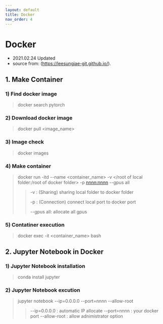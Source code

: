 ```yaml
---
layout: default
title: Docker
nav_order: 4
---
```


# Docker
- 2021.02.24 Updated
- source from: (https://leesungjae-git.github.io/).

## 1. Make Container
### 1) Find docker image
   > docker search pytorch  
### 2) Download docker image  
   > docker pull <image_name>  
### 3) Image check  
   > docker images  
### 4) Make container 
   > docker run -itd --name <container_name> -v </root of local folder:/root of docker folder> -p <nnnn:nnnn> --gpus all
   > > -v : (Sharing) sharing local folder to docker folder
   > > 
   > > -p : (Connection) connect local port to docker port
   > > 
   > > --gpus all: allocate all gpus 
### 5) Contatiner execution  
   > docker exec -it <container_name> bash
   
## 2. Jupyter Notebook in Docker
### 1) Jupyter Notebook installation
   > conda install jupyter  
### 2) Jupyter Notebook excution
   > jupyter notebook --ip=0.0.0.0 --port=nnnn --allow-root
   > > --ip=0.0.0.0 : automatic IP allocate
   > > --port=nnnn : your docker port
   > > --allow-root : allow adnimistrator option
